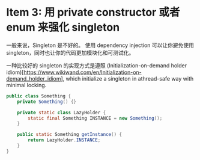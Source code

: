 # Item 3: 用 private constructor 或者 enum 来强化 singleton

一般来说，Singleton 是不好的。 使用 dependency injection 可以让你避免使用 singleton，同时也让你的代码更加模块化和可测试化。

一种比较好的 singleton 的实现方式是遵照 (Initialization-on-demand holder idiom)[https://www.wikiwand.com/en/Initialization-on-demand_holder_idiom], which initialize a singleton in athread-safe way with minimal locking.

```java
public class Something {
    private Something() {}

    private static class LazyHolder {
        static final Something INSTANCE = new Something();
    }

    public static Something getInstance() {
        return LazyHolder.INSTANCE;
    }
}
```